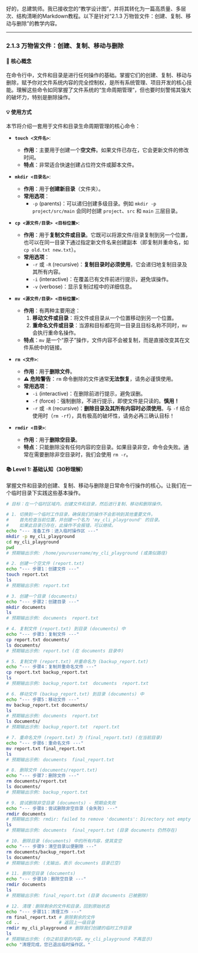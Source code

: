 好的，总建筑师。我已接收您的“教学设计图”，并将其转化为一篇高质量、多层次、结构清晰的Markdown教程。以下是针对“2.1.3 万物皆文件：创建、复制、移动与删除”的教学内容。

---

### 2.1.3 万物皆文件：创建、复制、移动与删除

#### 🎯 核心概念
在命令行中，文件和目录是进行任何操作的基础。掌握它们的创建、复制、移动与删除，赋予你对文件系统内容的完全控制权，是所有系统管理、项目开发的核心技能。理解这些命令如同掌握了文件系统的“生命周期管理”，但也要时刻警惕其强大的破坏力，特别是删除操作。

#### 💡 使用方式
本节将介绍一套用于文件和目录生命周期管理的核心命令：

*   **`touch <文件名>`**:
    *   **作用**：主要用于创建一个**空文件**。如果文件已存在，它会更新文件的修改时间。
    *   **特点**：非常适合快速创建占位符文件或脚本文件。

*   **`mkdir <目录名>`**:
    *   **作用**：用于**创建新目录**（文件夹）。
    *   **常用选项**：
        *   `-p` (parents)：可以递归创建多级目录。例如 `mkdir -p project/src/main` 会同时创建 `project`、`src` 和 `main` 三层目录。

*   **`cp <源文件/目录> <目标位置>`**:
    *   **作用**：用于**复制文件或目录**。它既可以将源文件/目录复制到另一个位置，也可以在同一目录下通过指定新文件名来创建副本（即复制并重命名，如 `cp old.txt new.txt`）。
    *   **常用选项**：
        *   `-r` 或 `-R` (recursive)：**复制目录时必须使用**，它会递归地复制目录及其所有内容。
        *   `-i` (interactive)：在覆盖已有文件前进行提示，避免误操作。
        *   `-v` (verbose)：显示复制过程中的详细信息。

*   **`mv <源文件/目录> <目标位置>`**:
    *   **作用**：有两种主要用途：
        1.  **移动文件或目录**：将文件或目录从一个位置移动到另一个位置。
        2.  **重命名文件或目录**：当源和目标都在同一目录且目标名称不同时，`mv` 会执行重命名操作。
    *   **特点**：`mv` 是一个“原子”操作，文件内容不会被复制，而是直接改变其在文件系统中的链接。

*   **`rm <文件>`**:
    *   **作用**：用于**删除文件**。
    *   **⚠️ 危险警告**：`rm` 命令删除的文件通常**无法恢复**，请务必谨慎使用。
    *   **常用选项**：
        *   `-i` (interactive)：在删除前进行提示，避免误删。
        *   `-f` (force)：强制删除，不进行提示，即使文件是只读的。**慎用！**
        *   `-r` 或 `-R` (recursive)：**删除目录及其所有内容时必须使用**。与 `-f` 结合使用时（`rm -rf`），具有极高的破坏性，请务必再三确认目标！

*   **`rmdir <目录>`**:
    *   **作用**：用于**删除空目录**。
    *   **特点**：只能删除没有任何内容的空目录。如果目录非空，命令会失败。通常在需要删除非空目录时，我们会使用 `rm -r`。

#### 📚 Level 1: 基础认知（30秒理解）
掌握文件和目录的创建、复制、移动与删除是日常命令行操作的核心。让我们在一个临时目录下实践这些基本操作。

```bash
# 目标：在一个临时区域内，创建文件和目录，然后进行复制、移动和删除操作。

# 1. 切换到一个临时工作目录，确保我们的操作不会影响到其他重要文件。
#    首先检查当前位置，并创建一个名为 'my_cli_playground' 的目录。
#    如果此目录已存在，此操作不会报错，可以继续。
echo "--- 准备工作：进入临时操作区 ---"
mkdir -p my_cli_playground
cd my_cli_playground
pwd
# 预期输出示例: /home/yourusername/my_cli_playground (或类似路径)

# 2. 创建一个空文件 (report.txt)
echo "--- 步骤1：创建文件 ---"
touch report.txt
ls
# 预期输出示例: report.txt

# 3. 创建一个目录 (documents)
echo "--- 步骤2：创建目录 ---"
mkdir documents
ls
# 预期输出示例: documents  report.txt

# 4. 复制文件 (report.txt) 到目录 (documents) 中
echo "--- 步骤3：复制文件 ---"
cp report.txt documents/
ls documents/
# 预期输出示例: report.txt (在 documents 目录中)

# 5. 复制文件 (report.txt) 并重命名为 (backup_report.txt)
echo "--- 步骤4：复制并重命名文件 ---"
cp report.txt backup_report.txt
ls
# 预期输出示例: backup_report.txt  documents  report.txt

# 6. 移动文件 (backup_report.txt) 到目录 (documents) 中
echo "--- 步骤5：移动文件 ---"
mv backup_report.txt documents/
ls
# 预期输出示例: documents  report.txt
ls documents/
# 预期输出示例: backup_report.txt  report.txt

# 7. 重命名文件 (report.txt) 为 (final_report.txt) (在当前目录)
echo "--- 步骤6：重命名文件 ---"
mv report.txt final_report.txt
ls
# 预期输出示例: documents  final_report.txt

# 8. 删除文件 (documents/report.txt)
echo "--- 步骤7：删除文件 ---"
rm documents/report.txt
ls documents/
# 预期输出示例: backup_report.txt

# 9. 尝试删除非空目录 (documents) - 预期会失败
echo "--- 步骤8：尝试删除非空目录 (会失败) ---"
rmdir documents
# 预期输出示例: rmdir: failed to remove 'documents': Directory not empty
ls
# 预期输出示例: documents  final_report.txt (目录 documents 仍然存在)

# 10. 删除目录 (documents) 中的所有内容，使其变空
echo "--- 步骤9：清空目录以便删除 ---"
rm documents/backup_report.txt
ls documents/
# 预期输出示例: (无输出，表示 documents 目录已空)

# 11. 删除空目录 (documents)
echo "--- 步骤10：删除空目录 ---"
rmdir documents
ls
# 预期输出示例: final_report.txt (目录 documents 已被删除)

# 12. 清理：删除剩余的文件和目录，回到原始状态
echo "--- 步骤11：清理工作 ---"
rm final_report.txt # 删除剩余的文件
cd ..               # 返回上一级目录
rmdir my_cli_playground # 删除我们创建的临时工作目录
ls
# 预期输出示例: (你之前目录的内容，my_cli_playground 不再显示)
echo "清理完成，您已退出临时操作区。"
```
